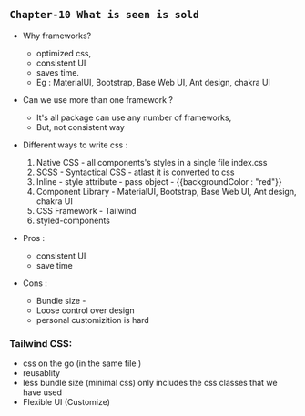 ## `Chapter-10 What is seen is sold`

- Why frameworks? 
  - optimized css, 
  - consistent UI
  - saves time.
  - Eg : MaterialUI, Bootstrap, Base Web UI, Ant design, chakra UI

- Can we use more than one framework ? 
  - It's all package can use any number of frameworks, 
  - But, not consistent way

- Different ways to write css :
  1. Native CSS - all components's styles in a single file index.css
  2. SCSS - Syntactical CSS - atlast it is converted to css
  3. Inline - style attribute - pass object - {{backgroundColor : "red"}}
  4. Component Library - MaterialUI, Bootstrap, Base Web UI, Ant design, chakra UI
  5. CSS Framework - Tailwind
  6. styled-components

- Pros :
  - consistent UI
  - save time

- Cons :
  - Bundle size -
  - Loose control over design
  - personal customizition is hard

### Tailwind CSS:

- css on the go (in the same file )
- reusablity
- less bundle size (minimal css) only includes the css classes that we have used
- Flexible UI (Customize)
